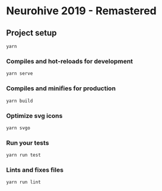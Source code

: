 # Neurohive 2019 - Remastered

## Project setup

```
yarn
```

### Compiles and hot-reloads for development

```
yarn serve
```

### Compiles and minifies for production

```
yarn build
```

### Optimize svg icons

```
yarn svgo
```

### Run your tests

```
yarn run test
```

### Lints and fixes files

```
yarn run lint
```
